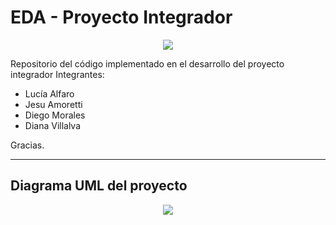 # EDA - Proyecto Integrador 
<p align="center">
  <img src="https://media.discordapp.net/attachments/1042936737447546920/1114409984877412352/edabanner.png"/>
</p>
Repositorio del código implementado en el desarrollo del proyecto integrador
Integrantes:

- Lucía Alfaro
- Jesu Amoretti
- Diego Morales
- Diana Villalva

Gracias.

---

## Diagrama UML del proyecto


<p align="center">
  <img src="https://media.discordapp.net/attachments/1042936737447546920/1125576222609510460/EDA_-_Diagrama_UML.drawio_trans.png?width=856&height=701"/>
</p>
